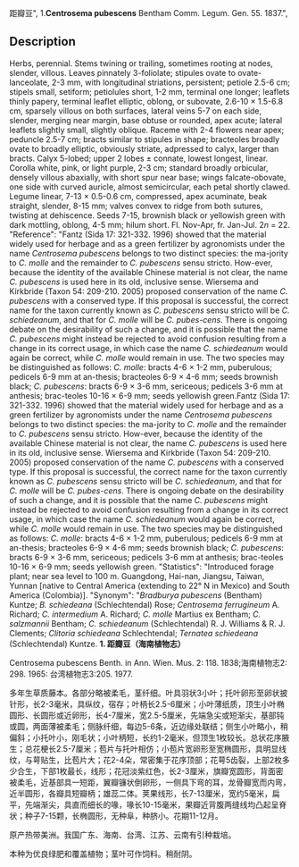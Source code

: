 距瓣豆",
1.**Centrosema pubescens** Bentham Comm. Legum. Gen. 55. 1837.",

## Description
Herbs, perennial. Stems twining or trailing, sometimes rooting at nodes, slender, villous. Leaves pinnately 3-foliolate; stipules ovate to ovate-lanceolate, 2-3 mm, with longitudinal striations, persistent; petiole 2.5-6 cm; stipels small, setiform; petiolules short, 1-2 mm, terminal one longer; leaflets thinly papery, terminal leaflet elliptic, oblong, or subovate, 2.6-10 × 1.5-6.8 cm, sparsely villous on both surfaces, lateral veins 5-7 on each side, slender, merging near margin, base obtuse or rounded, apex acute; lateral leaflets slightly small, slightly oblique. Raceme with 2-4 flowers near apex; peduncle 2.5-7 cm; bracts similar to stipules in shape; bracteoles broadly ovate to broadly elliptic, obviously striate, adpressed to calyx, larger than bracts. Calyx 5-lobed; upper 2 lobes ± connate, lowest longest, linear. Corolla white, pink, or light purple, 2-3 cm; standard broadly orbicular, densely villous abaxially, with short spur near base; wings falcate-obovate, one side with curved auricle, almost semicircular, each petal shortly clawed. Legume linear, 7-13 × 0.5-0.6 cm, compressed, apex acuminate, beak straight, slender, 8-15 mm; valves convex to ridge from both sutures, twisting at dehiscence. Seeds 7-15, brownish black or yellowish green with dark mottling, oblong, 4-5 mm; hilum short. Fl. Nov-Apr, fr. Jan-Jul. 2*n* = 22.
  "Reference": "Fantz (Sida 17: 321-332. 1996) showed that the material widely used for herbage and as a green fertilizer by agronomists under the name *Centrosema pubescens* belongs to two distinct species: the ma-jority to *C. molle* and the remainder to *C. pubescens* sensu stricto. How-ever, because the identity of the available Chinese material is not clear, the name *C. pubescens* is used here in its old, inclusive sense. Wiersema and Kirkbride (Taxon 54: 209-210. 2005) proposed conservation of the name *C. pubescens* with a conserved type. If this proposal is successful, the correct name for the taxon currently known as *C. pubescens* sensu stricto will be *C. schiedeanum*, and that for *C. molle* will be *C. pubes-cens*. There is ongoing debate on the desirability of such a change, and it is possible that the name *C. pubescens* might instead be rejected to avoid confusion resulting from a change in its correct usage, in which case the name *C. schiedeanum* would again be correct, while *C. molle* would remain in use. The two species may be distinguished as follows: *C. molle*: bracts 4-6 × 1-2 mm, puberulous; pedicels 6-9 mm at an-thesis; bracteoles 6-9 × 4-6 mm; seeds brownish black; *C. pubescens*: bracts 6-9 × 3-6 mm, sericeous; pedicels 3-6 mm at anthesis; brac-teoles 10-16 × 6-9 mm; seeds yellowish green.Fantz (Sida 17: 321-332. 1996) showed that the material widely used for herbage and as a green fertilizer by agronomists under the name *Centrosema pubescens* belongs to two distinct species: the ma-jority to *C. molle* and the remainder to *C. pubescens* sensu stricto. How-ever, because the identity of the available Chinese material is not clear, the name *C. pubescens* is used here in its old, inclusive sense. Wiersema and Kirkbride (Taxon 54: 209-210. 2005) proposed conservation of the name *C. pubescens* with a conserved type. If this proposal is successful, the correct name for the taxon currently known as *C. pubescens* sensu stricto will be *C. schiedeanum*, and that for *C. molle* will be *C. pubes-cens*. There is ongoing debate on the desirability of such a change, and it is possible that the name *C. pubescens* might instead be rejected to avoid confusion resulting from a change in its correct usage, in which case the name *C. schiedeanum* would again be correct, while *C. molle* would remain in use. The two species may be distinguished as follows: *C. molle*: bracts 4-6 × 1-2 mm, puberulous; pedicels 6-9 mm at an-thesis; bracteoles 6-9 × 4-6 mm; seeds brownish black; *C. pubescens*: bracts 6-9 × 3-6 mm, sericeous; pedicels 3-6 mm at anthesis; brac-teoles 10-16 × 6-9 mm; seeds yellowish green.
  "Statistics": "Introduced forage plant; near sea level to 100 m. Guangdong, Hai-nan, Jiangsu, Taiwan, Yunnan [native to Central America (extending to 22° N in Mexico) and South America (Colombia)].
  "Synonym": "*Bradburya pubescens* (Bentham) Kuntze; *B. schiedeana* (Schlechtendal) Rose; *Centrosema ferrugineum* A. Richard; *C. intermedium* A. Richard; *C. molle* Martius ex Bentham; *C. salzmannii* Bentham; *C. schiedeanum* (Schlechtendal) R. J. Williams &amp; R. J. Clements; *Clitoria schiedeana* Schlechtendal; *Ternatea schiedeana* (Schlechtendal) Kuntze.
**1. 距瓣豆（海南植物志）**

Centrosema pubescens Benth. in Ann. Wien. Mus. 2: 118. 1838;海南植物志2: 298. 1965: 台湾植物志3:205. 1977.

多年生草质藤本。各部分略被柔毛，茎纤细。叶具羽状3小叶；托叶卵形至卵状披针形，长2-3毫米，具纵纹，宿存；叶柄长2.5-6厘米；小叶薄纸质，顶生小叶椭圆形、长圆形或近卵形，长4-7厘米，宽2.5-5厘米，先端急尖或短渐尖，基部钝或圆，两面薄被柔毛；侧脉纤细，每边5-6条，近边缘处联结；侧生小叶略小，稍偏斜；小托叶小，刚毛状；小叶柄短，长约1-2毫米，但顶生1枚较长。总状花序腋生；总花梗长2.5-7厘米；苞片与托叶相仿；小苞片宽卵形至宽椭圆形，具明显线纹，与萼贴生，比苞片大；花2-4朵，常密集于花序顶部；花萼5齿裂，上部2枚多少合生，下部1枚最长，线形；花冠淡紫红色，长2-3厘米，旗瓣宽圆形，背面密被柔毛，近基部具一短距，翼瓣镰状倒卵形，一侧具下弯的耳，龙骨瓣宽而内弯，近半圆形，各瓣具短瓣柄；雄蕊二体。荚果线形，长7-13厘米，宽约5毫米，扁平，先端渐尖，具直而细长的喙，喙长10-15毫米，果瓣近背腹两缝线均凸起呈脊状；种子7-15颗，长椭圆形，无种阜，种脐小。花期11-12月。

原产热带美洲。我国广东、海南、台湾、江苏、云南有引种栽培。

本种为优良绿肥和覆盖植物；茎叶可作饲料。稍耐阴。

